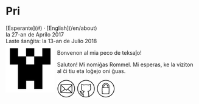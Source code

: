 Pri
===

<div class="center">[Esperante](#) · [English](/en/about)</div>
<div class="center">la 27-an de Aprilo 2017</div>
<div class="center">Laste ŝanĝita: la 13-an de Julio 2018</div>

<img style="margin-right: 0.5em; margin-bottom: 0.5em;" src="/bil/identicon.png" alt="Ve!" title="Ve!" align="left" />

Bonvenon al mia peco de teksaĵo!

Saluton! Mi nomiĝas Rommel. Mi esperas, ke la viziton al ĉi tiu eta loĝejo oni ĝuas.

[![ebzzry@ebzzry.io](/bil/posxtobildeto-00-48x48.png "ebzzry@ebzzry.io")](mailto:ebzzry@ebzzry.io) [![github.com/ebzzry](/bil/githubobildeto-00-48x48.png "github.com/ebzzry")](https://github.com/ebzzry) [![GPG](/bil/gpgobildeto-00-48x48.png "GPG")](/dat/ebzzry-gpg.pub)

